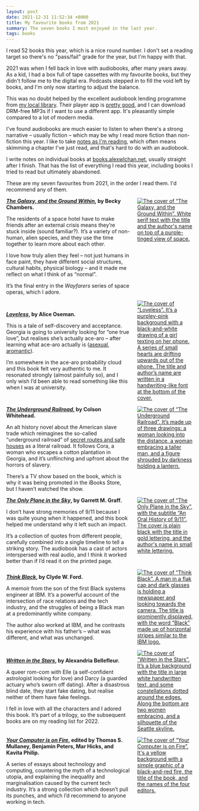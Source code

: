 ```yaml
---
layout: post
date: 2021-12-31 11:52:34 +0000
title: My favourite books from 2021
summary: The seven books I most enjoyed in the last year.
tags: books
---
```


I read 52 books this year, which is a nice round number.
I don't set a reading target so there's no "pass/fail" grade for the year, but I'm happy with that.

2021 was when I fell back in love with audiobooks, after many years away.
As a kid, I had a box full of tape cassettes with my favourite books, but they didn't follow me to the digital era.
Podcasts stepped in to fill the void left by books, and I'm only now starting to adjust the balance.

This was no doubt helped by the excellent audiobook lending programme from [my local library][herts].
Their player app is [pretty good][app], and I can download DRM-free MP3s if I want to use a different app.
It's pleasantly simple compared to a lot of modern media.

I've found audiobooks are much easier to listen to when there's a strong narrative – usually fiction – which may be why I read more fiction than non-fiction this year.
I like to take [notes as I'm reading][notes], which often means skimming a chapter I've just read, and that's hard to do with an audiobook.

I write notes on individual books at [books.alexwlchan.net][books], usually straight after I finish.
That has the list of everything I read this year, including books I tried to read but ultimately abandoned.

These are my seven favourites from 2021, in the order I read them.
I'd recommend any of them.

<style>
  .book_review {
    display: grid;
  }

  .book_review .review_text {
    grid-column: 1 / 2;
    grid-row: 1 / 1;
    margin-top:    auto;
    margin-bottom: auto;
  }

  .book_review .review_text p:first-child {
    margin-top: 0;
  }

  .book_review .review_text p:last-child {
    margin-bottom: 0;
  }

  .book_review .book_cover {
    grid-column: 2 / 2;
    grid-row: 1 / 1;
    max-width: 150px;
    margin-left: 20px;
  }

  @media screen and (max-width: 500px) {
    .book_review .review_text {
      grid-column: 1 / 1;
      grid-row: 2 / 2;
    }

    .book_review .book_cover {
      grid-column: 1 / 1;
      grid-row: 1 / 2;
      margin-bottom: 1em;
      margin-left:  auto;
      margin-right: auto;
    }
  }

  .book_review {
    margin-top:   1em;
    margin-bottom: 1em;
  }

  .book_review:last-child {
    margin-bottom: 0;
  }
</style>

<div class="book_review" id="becky_chambers">
  <div class="review_text">
    <p>
      <strong><a href="https://www.otherscribbles.com/the-galaxy-and-the-ground-within"><em>The Galaxy, and the Ground Within</em></a>, by Becky Chambers.</strong>
    </p>
    <p>
      The residents of a space hotel have to make friends after an external crisis means they&rsquo;re stuck inside (sound familiar?).
      It&rsquo;s a variety of non-human, alien species, and they use the time together to learn more about each other.
    </p>
    <p>
      I love how truly alien they feel &ndash; not just humans in face paint, they have different social structures, cultural habits, physical biology &ndash; and it made me reflect on what I think of as &ldquo;normal&rdquo;.
    </p>
    <p>
      It&rsquo;s the final entry in the <em>Wayfarers</em> series of space operas, which I adore.
    </p>
  </div>
  <div class="book_cover">
    <a href="https://www.otherscribbles.com/the-galaxy-and-the-ground-within">
      <img src="/images/2021/the-galaxy-and-the-ground-within.jpg" alt="The cover of “The Galaxy, and the Ground Within”. White serif text with the title and the author's name on top of a purple-tinged view of space.">
    </a>
  </div>
</div>

<div class="book_review" id="alice_oseman">
  <div class="review_text">
    <p>
      <strong><a href="https://www.aliceoseman.com/loveless"><em>Loveless</em></a>, by Alice Oseman.</strong>
    </p>
    <p>
      This is a tale of self-discovery and acceptance.
      Georgia is going to university looking for &ldquo;one true love&rdquo;, but realises she&rsquo;s actually ace-aro &ndash; after learning what ace-aro actually is (<a href="https://en.wikipedia.org/wiki/Asexuality">asexual</a>, <a href="https://en.wikipedia.org/wiki/Romantic_orientation#Aromanticism">aromantic</a>).
    </p>
    <p>
      I&rsquo;m somewhere in the ace-aro probability cloud and this book felt very authentic to me.
      It resonated strongly (almost painfully so), and I only wish I&rsquo;d been able to read something like this when I was at university.
    </p>
  </div>
  <div class="book_cover">
    <a href="https://www.aliceoseman.com/loveless">
      <img src="/images/2021/loveless.jpg" alt="The cover of “Loveless”. It’s a purpley-pink background with a black-and-white drawing of a girl texting on her phone. A series of small hearts are drifting upwards out of the phone. The title and author’s name are written in a handwriting-like font at the bottom of the cover.">
    </a>
  </div>
</div>

<div class="book_review" id="colson_whitehead">
  <div class="review_text">
    <p>
      <strong><a href="https://www.penguinrandomhouse.com/books/232365/the-underground-railroad-by-colson-whitehead/"><em>The Underground Railroad</em></a>, by Colson Whitehead.</strong>
    </p>
    <p>
      An alt history novel about the American slave trade which reimagines the so-called &ldquo;underground railroad&rdquo; of <a href="https://en.wikipedia.org/wiki/Underground_Railroad">secret routes and safe houses</a> as a literal railroad.
      It follows Cora, a woman who escapes a cotton plantation in Georgia, and it&rsquo;s unflinching and upfront about the horrors of slavery.
    </p>
    <p>
      There&rsquo;s a TV show based on the book, which is why it was being promoted in the iBooks Store, but I haven&rsquo;t watched the show.
    </p>
  </div>
  <div class="book_cover">
    <a href="https://www.penguinrandomhouse.com/books/232365/the-underground-railroad-by-colson-whitehead/">
      <img src="/images/2021/the-underground-railroad.jpg" alt="The cover of “The Underground Railroad”. It’s made up of three drawings: a woman looking into the distance, a woman embracing a taller man, and a figure shrouded by darkness holding a lantern.">
    </a>
  </div>
</div>

<div class="book_review" id="garrett_graff">
  <div class="review_text">
    <p>
      <strong><a href="https://www.garrettgraff.com/books/the-only-plane-in-the-sky/"><em>The Only Plane in the Sky</em></a>, by Garrett M. Graff.</strong>
    </p>
    <p>
      I don&rsquo;t have strong memories of 9/11 because I was quite young when it happened, and this book helped me understand why it left such an impact.
    </p>
    <p>
      It&rsquo;s a collection of quotes from different people, carefully combined into a single timeline to tell a striking story.
      The audiobook has a cast of actors interspersed with real audio, and I think it worked better than if I&rsquo;d read it on the printed page.
    </p>
  </div>
  <div class="book_cover">
    <a href="https://www.garrettgraff.com/books/the-only-plane-in-the-sky/">
      <img src="/images/2021/the-only-plane-in-the-sky.jpg" alt="The cover of “The Only Plane in the Sky”, with the subtitle “An Oral History of 9/11”. The cover is plain black with the title in gold lettering, and the author's name in small white lettering.">
    </a>
  </div>
</div>

<div class="book_review" id="clyde_w_ford">
  <div class="review_text">
    <p>
      <strong><a href="http://www.clydeford.com/more.html"><em>Think Black</em></a>, by Clyde W. Ford.</strong>
    </p>
    <p>
      A memoir from the son of the first Black systems engineer at IBM.
      It&rsquo;s a powerful account of the intersection of race relations and the tech industry, and the struggles of being a Black man at a predominantly white company.
    </p>
    <p>
      The author also worked at IBM, and he contrasts his experience with his father&rsquo;s &ndash; what was different, and what was unchanged.
    </p>
  </div>
  <div class="book_cover">
    <a href="http://www.clydeford.com/more.html">
      <img src="/images/2021/think-black.jpg" alt="The cover of “Think Black”. A man in  a flak cap and dark glasses is holding a newspaper and looking towards the camera. The title is prominently displayed, with the word “Black” made up of horizontal stripes similar to the IBM logo.">
    </a>
  </div>
</div>

<div class="book_review" id="alexandria_bellefleur">
  <div class="review_text">
    <p>
      <strong><a href="https://www.alexandriabellefleur.com/written-in-the-stars"><em>Written in the Stars</em></a>, by Alexandria Bellefleur.</strong>
    </p>
    <p>
      A queer rom-com with Elle (a self-confident astrologist looking for love) and Darcy (a guarded actuary who&rsquo;s sworn off dating).
      After a disastrous blind date, they start fake dating, but realise neither of them have fake feelings.
    </p>
    <p>
      I fell in love with all the characters and I adored this book.
      It&rsquo;s part of a trilogy, so the subsequent books are on my reading list for 2022.
    </p>
  </div>
  <div class="book_cover">
    <a href="https://www.alexandriabellefleur.com/written-in-the-stars">
      <img src="/images/2021/written-in-the-stars.jpg" alt="The cover of “Written in the Stars”. It’s a blue background with the title in large white handwritten text, and some constellations dotted around the edges. Along the bottom are two women embracing, and a silhouette of the Seattle skyline.">
    </a>
  </div>
</div>

<div class="book_review" id="computer_fire">
  <div class="review_text">
    <p>
      <strong><a href="https://mitpress.mit.edu/books/your-computer-fire"><em>Your Computer is on Fire</em></a>, edited by Thomas S. Mullaney, Benjamin Peters, Mar Hicks, and Kavita Philip.</strong>
    </p>
    <p>
      A series of essays about technology and computing, countering the myth of a technological utopia, and explaining the inequality and marginalisation caused by the current tech industry.
      It&rsquo;s a strong collection which doesn&rsquo;t pull its punches, and which I&rsquo;d recommend to anyone working in tech.
    </p>
  </div>
  <div class="book_cover">
    <a href="https://mitpress.mit.edu/books/your-computer-fire">
      <img src="/images/2021/your-computer-is-on-fire.jpg" alt="The cover of “Your Computer is on Fire”. It's a yellow background with a simple graphic of a black-and-red fire, the title of the book, and the names of the four editors.">
    </a>
  </div>
</div>

[herts]: https://www.hertfordshire.gov.uk/services/libraries-and-archives/books-and-reading/ebooks-and-audiobooks/ebooks-and-audiobooks.aspx
[app]: https://twitter.com/alexwlchan/status/1418827399702224896
[books]: https://books.alexwlchan.net/reviews/#books_by_year_2021
[notes]: /2020/11/how-i-read-non-fiction-books/
